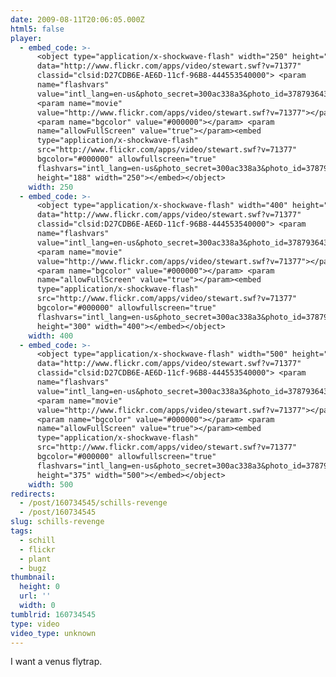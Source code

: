 ```yaml
---
date: 2009-08-11T20:06:05.000Z
html5: false
player:
  - embed_code: >-
      <object type="application/x-shockwave-flash" width="250" height="188"
      data="http://www.flickr.com/apps/video/stewart.swf?v=71377"
      classid="clsid:D27CDB6E-AE6D-11cf-96B8-444553540000"> <param
      name="flashvars"
      value="intl_lang=en-us&photo_secret=300ac338a3&photo_id=3787936438&flickr_show_info_box=true"></param>
      <param name="movie"
      value="http://www.flickr.com/apps/video/stewart.swf?v=71377"></param>
      <param name="bgcolor" value="#000000"></param> <param
      name="allowFullScreen" value="true"></param><embed
      type="application/x-shockwave-flash"
      src="http://www.flickr.com/apps/video/stewart.swf?v=71377"
      bgcolor="#000000" allowfullscreen="true"
      flashvars="intl_lang=en-us&photo_secret=300ac338a3&photo_id=3787936438&flickr_show_info_box=true"
      height="188" width="250"></embed></object>
    width: 250
  - embed_code: >-
      <object type="application/x-shockwave-flash" width="400" height="300"
      data="http://www.flickr.com/apps/video/stewart.swf?v=71377"
      classid="clsid:D27CDB6E-AE6D-11cf-96B8-444553540000"> <param
      name="flashvars"
      value="intl_lang=en-us&photo_secret=300ac338a3&photo_id=3787936438&flickr_show_info_box=true"></param>
      <param name="movie"
      value="http://www.flickr.com/apps/video/stewart.swf?v=71377"></param>
      <param name="bgcolor" value="#000000"></param> <param
      name="allowFullScreen" value="true"></param><embed
      type="application/x-shockwave-flash"
      src="http://www.flickr.com/apps/video/stewart.swf?v=71377"
      bgcolor="#000000" allowfullscreen="true"
      flashvars="intl_lang=en-us&photo_secret=300ac338a3&photo_id=3787936438&flickr_show_info_box=true"
      height="300" width="400"></embed></object>
    width: 400
  - embed_code: >-
      <object type="application/x-shockwave-flash" width="500" height="375"
      data="http://www.flickr.com/apps/video/stewart.swf?v=71377"
      classid="clsid:D27CDB6E-AE6D-11cf-96B8-444553540000"> <param
      name="flashvars"
      value="intl_lang=en-us&photo_secret=300ac338a3&photo_id=3787936438&flickr_show_info_box=true"></param>
      <param name="movie"
      value="http://www.flickr.com/apps/video/stewart.swf?v=71377"></param>
      <param name="bgcolor" value="#000000"></param> <param
      name="allowFullScreen" value="true"></param><embed
      type="application/x-shockwave-flash"
      src="http://www.flickr.com/apps/video/stewart.swf?v=71377"
      bgcolor="#000000" allowfullscreen="true"
      flashvars="intl_lang=en-us&photo_secret=300ac338a3&photo_id=3787936438&flickr_show_info_box=true"
      height="375" width="500"></embed></object>
    width: 500
redirects:
  - /post/160734545/schills-revenge
  - /post/160734545
slug: schills-revenge
tags:
  - schill
  - flickr
  - plant
  - bugz
thumbnail:
  height: 0
  url: ''
  width: 0
tumblrid: 160734545
type: video
video_type: unknown
---
```

<p>I want a venus flytrap.</p>
